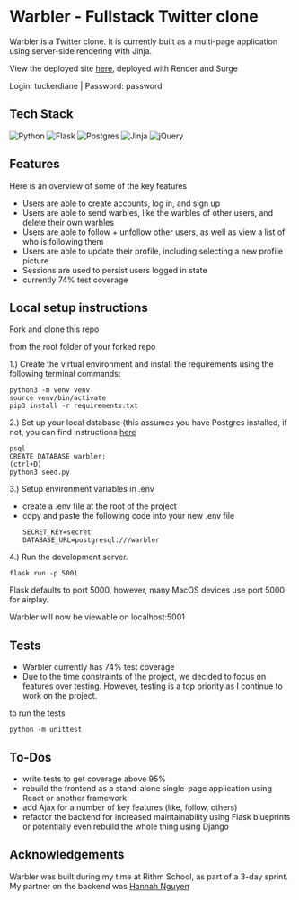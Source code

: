 # Warbler - Fullstack Twitter clone
Warbler is a Twitter clone. It is currently built as a multi-page application using server-side rendering with Jinja.

View the deployed site [here](https://warbler-6zbi.onrender.com/), deployed with Render and Surge

Login: tuckerdiane | Password: password

## Tech Stack
![Python](https://img.shields.io/badge/python-3670A0?style=for-the-badge&logo=python&logoColor=ffdd54)
![Flask](https://img.shields.io/badge/flask-%23000.svg?style=for-the-badge&logo=flask&logoColor=white)
![Postgres](https://img.shields.io/badge/postgres-%23316192.svg?style=for-the-badge&logo=postgresql&logoColor=white)
![Jinja](https://img.shields.io/badge/jinja-white.svg?style=for-the-badge&logo=jinja&logoColor=black)
![jQuery](https://img.shields.io/badge/jquery-%230769AD.svg?style=for-the-badge&logo=jquery&logoColor=white)

## Features
Here is an overview of some of the key features

- Users are able to create accounts, log in, and sign up
- Users are able to send warbles, like the warbles of other users, and delete their own warbles
- Users are able to follow + unfollow other users, as well as view a list of who is following them
- Users are able to update their profile, including selecting a new profile picture
- Sessions are used to persist users logged in state
- currently 74% test coverage

## Local setup instructions
Fork and clone this repo

from the root folder of your forked repo

1.) Create the virtual environment and install the requirements using the following terminal commands:
```
python3 -m venv venv
source venv/bin/activate
pip3 install -r requirements.txt
```
2.) Set up your local database (this assumes you have Postgres installed, if not, you can find instructions [here](https://www.postgresql.org/download/)

```
psql
CREATE DATABASE warbler;
(ctrl+D)
python3 seed.py
```
3.) Setup environment variables in .env
- create a .env file at the root of the project
- copy and paste the following code into your new .env file
  ```
  SECRET_KEY=secret
  DATABASE_URL=postgresql:///warbler
  ```

4.) Run the development server. 
```
flask run -p 5001
```
Flask defaults to port 5000, however, many MacOS devices use port 5000 for airplay.

Warbler will now be viewable on localhost:5001


## Tests
- Warbler currently has 74% test coverage
- Due to the time constraints of the project, we decided to focus on features over testing. However, testing is a top priority as I continue to work on the project.

to run the tests
```
python -m unittest
```

## To-Dos
- write tests to get coverage above 95%
- rebuild the frontend as a stand-alone single-page application using React or another framework
- add Ajax for a number of key features (like, follow, others)
- refactor the backend for increased maintainability using Flask blueprints or potentially even rebuild the whole thing using Django

## Acknowledgements
Warbler was built during my time at Rithm School, as part of a 3-day sprint. My partner on the backend was [Hannah Nguyen](https://github.com/hbnnguyen)



